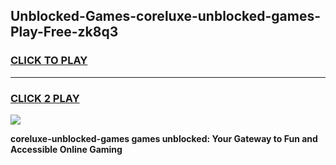 
## Unblocked-Games-coreluxe-unblocked-games-Play-Free-zk8q3
<h3>
<a href="https://premium76.site?title=coreluxe-unblocked-games&ref=12A">CLICK TO PLAY</a></h3>
<hr>

<h3>
<a href="https://premium76.site?title=coreluxe-unblocked-games&ref=12A">CLICK 2 PLAY</a>
  
</h3>

<a href="https://premium76.site?title=coreluxe-unblocked-games&ref=12A"><img src="https://clearcache.store/games.png"></a>


**coreluxe-unblocked-games games unblocked: Your Gateway to Fun and Accessible Online Gaming**
